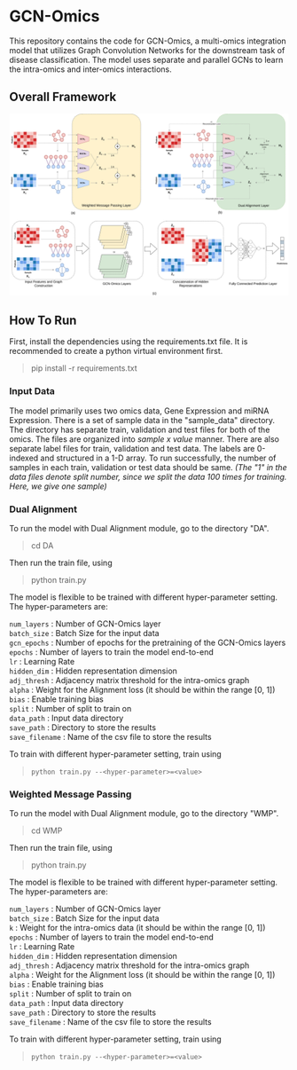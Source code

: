 # GCN-Omics

This repository contains the code for GCN-Omics, a multi-omics integration model that utilizes Graph Convolution Networks for the downstream task of disease classification. The model uses separate and parallel GCNs to learn the intra-omics and inter-omics interactions.

## Overall Framework
<img src="GCN-Omics/Arch.jpg">

## How To Run

First, install the dependencies using the requirements.txt file. It is recommended to create a python virtual environment first.
> pip install -r requirements.txt

### Input Data
The model primarily uses two omics data, Gene Expression and miRNA Expression. There is a set of sample data in the "sample_data" directory. The directory has separate train, validation and test files for both of the omics. The files are organized into *sample x value* manner. There are also separate label files for train, validation and test data. The labels are 0-indexed and structured in a 1-D array. To run successfully, the number of samples in each train, validation or test data should be same. *(The "1" in the data files denote split number, since we split the data 100 times for training. Here, we give one sample)*

### Dual Alignment
To run the model with Dual Alignment module, go to the directory "DA".
> cd DA

Then run the train file, using
>python train.py

The model is flexible to be trained with different hyper-parameter setting. The hyper-parameters are:

```num_layers``` : Number of GCN-Omics layer <br>
```batch_size``` : Batch Size for the input data <br>
```gcn_epochs``` : Number of epochs for the pretraining of the GCN-Omics layers <br>
```epochs``` : Number of layers to train the model end-to-end <br>
```lr``` : Learning Rate <br>
```hidden_dim``` : Hidden representation dimension <br>
```adj_thresh``` : Adjacency matrix threshold for the intra-omics graph <br>
```alpha``` : Weight for the Alignment loss (it should be within the range [0, 1]) <br>
```bias``` : Enable training bias <br>
```split``` : Number of split to train on <br>
```data_path``` : Input data directory <br>
```save_path``` : Directory to store the results <br>
```save_filename``` : Name of the csv file to store the results <br>

To train with different hyper-parameter setting, train using
>`python train.py --<hyper-parameter>=<value>`

### Weighted Message Passing
To run the model with Dual Alignment module, go to the directory "WMP".
>cd WMP

Then run the train file, using
>python train.py

The model is flexible to be trained with different hyper-parameter setting. The hyper-parameters are:

```num_layers``` : Number of GCN-Omics layer <br>
```batch_size``` : Batch Size for the input data <br>
```k``` : Weight for the intra-omics data (it should be within the range [0, 1]) <br>
```epochs``` : Number of layers to train the model end-to-end <br>
```lr``` : Learning Rate <br>
```hidden_dim``` : Hidden representation dimension <br>
```adj_thresh``` : Adjacency matrix threshold for the intra-omics graph <br>
```alpha``` : Weight for the Alignment loss (it should be within the range [0, 1]) <br>
```bias``` : Enable training bias <br>
```split``` : Number of split to train on <br>
```data_path``` : Input data directory <br>
```save_path``` : Directory to store the results <br>
```save_filename``` : Name of the csv file to store the results <br>

To train with different hyper-parameter setting, train using
>`python train.py --<hyper-parameter>=<value>`